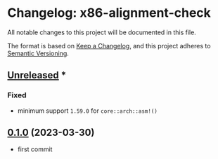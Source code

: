 # Changelog: x86-alignment-check

All notable changes to this project will be documented in this file.

The format is based on [Keep a Changelog](https://keepachangelog.com/en/1.0.0/),
and this project adheres to [Semantic Versioning](https://semver.org/spec/v2.0.0.html).

## [Unreleased] *
### Fixed
* minimum support `1.59.0` for `core::arch::asm!()`


## [0.1.0] (2023-03-30)
* first commit

[Unreleased]: https://github.com/aki-akaguma/x86-alignment-check/compare/v0.1.0..HEAD
[0.1.0]: https://github.com/aki-akaguma/x86-alignment-check/releases/tag/v0.1.0
